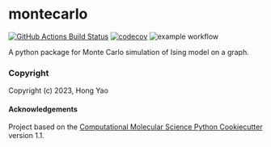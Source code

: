 montecarlo
==============================
[//]: # (Badges)
[![GitHub Actions Build Status](https://github.com/ruyi101/MonteCarlo-QSoftare/workflows/CI/badge.svg)](https://github.com/ruyi101/MonteCarlo-QSoftare/actions?query=workflow%3ACI)
[![codecov](https://codecov.io/gh/ruyi101/MonteCarlo-QSoftare/branch/main/graph/badge.svg)](https://codecov.io/gh/ruyi101/MonteCarlo-QSoftare/branch/main)
![example workflow](https://github.com/github/docs/actions/workflows/main.yml/badge.svg)


A python package for Monte Carlo simulation of Ising model on a graph.

### Copyright

Copyright (c) 2023, Hong Yao


#### Acknowledgements
 
Project based on the 
[Computational Molecular Science Python Cookiecutter](https://github.com/molssi/cookiecutter-cms) version 1.1.
